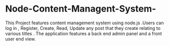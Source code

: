 # Node-Content-Managent-System-
This Project features  content management system  using node.js .Users can log in , Register, Create, Read, Update any post that they create relating to various titles .
The application features a back end admin panel and a front user end view.
